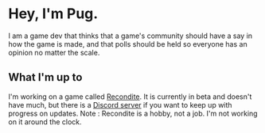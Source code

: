 # Hey, I'm Pug.

 I am a game dev that thinks that a game's community should have a say in how the game is made, and that polls should be held so everyone has an opinion no matter the scale.

## What I'm up to

I'm working on a game called [Recondite](https://pug189.github.io/Recondite). It is currently in beta and doesn't have much, but there is a [Discord server](https://discord.com/invite/gAk3Rnu) if you want to keep up with progress on updates. Note : Recondite is a hobby, not a job. I'm not working on it around the clock.
